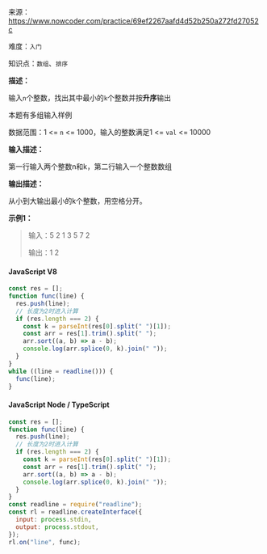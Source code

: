 来源：<https://www.nowcoder.com/practice/69ef2267aafd4d52b250a272fd27052c>

难度：`入门`

知识点：`数组`、`排序`

**描述：**

输入`n`个整数，找出其中最小的`k`个整数并按**升序**输出

本题有多组输入样例

数据范围：1 <= `n` <= 1000，输入的整数满足1 <= `val` <= 10000

**输入描述：**

第一行输入两个整数n和k，第二行输入一个整数数组

**输出描述：**

从小到大输出最小的k个整数，用空格分开。

**示例1：**

> 输入：5 2
1 3 5 7 2
>
> 输出：1 2

<!-- tabs:start -->

#### **JavaScript V8**

```javascript
const res = [];
function func(line) {
  res.push(line);
  // 长度为2时进入计算
  if (res.length === 2) {
    const k = parseInt(res[0].split(" ")[1]);
    const arr = res[1].trim().split(" ");
    arr.sort((a, b) => a - b);
    console.log(arr.splice(0, k).join(" "));
  }
}
while ((line = readline())) {
  func(line);
}
```

#### **JavaScript Node / TypeScript**

```javascript
const res = [];
function func(line) {
  res.push(line);
  // 长度为2时进入计算
  if (res.length === 2) {
    const k = parseInt(res[0].split(" ")[1]);
    const arr = res[1].trim().split(" ");
    arr.sort((a, b) => a - b);
    console.log(arr.splice(0, k).join(" "));
  }
}
const readline = require("readline");
const rl = readline.createInterface({
  input: process.stdin,
  output: process.stdout,
});
rl.on("line", func);
```

<!-- tabs:end -->
